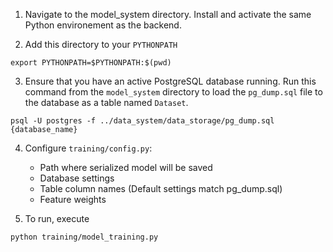 1. Navigate to the model_system directory. Install and activate the same Python environement as the backend.

2. Add this directory to your `PYTHONPATH`
```
export PYTHONPATH=$PYTHONPATH:$(pwd)
```

3. Ensure that you have an active PostgreSQL database running. Run this command from the `model_system` directory to load the `pg_dump.sql` file to the database 
as a table named `Dataset`.

```
psql -U postgres -f ../data_system/data_storage/pg_dump.sql {database_name}
``` 

4. Configure `training/config.py`:
    - Path where serialized model will be saved
    - Database settings
    - Table column names (Default settings match pg_dump.sql)
    - Feature weights

5. To run, execute
```
python training/model_training.py
```
